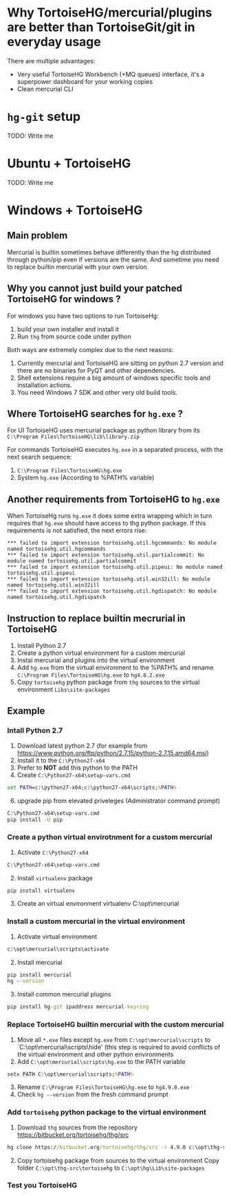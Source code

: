 # Why TortoiseHG/mercurial/plugins are better than TortoiseGit/git in everyday usage
There are multiple advantages:
- Very useful TortoiseHG Workbench (+MQ queues) interface, it's a superpower dashboard for your working copies
- Clean mercurial CLI

# `hg-git` setup
TODO: Write me

# Ubuntu + TortoiseHG
TODO: Write me

# Windows + TortoiseHG
Main problem
----
Mercurial is builtin sometimes behave differently than the hg distributed through python/pip even if versions are the same. And sometime you need to replace builtin mercurial with your own version.

Why you cannot just build your patched TortoiseHG for windows ?
----
For windows you have two options to run TortoiseHg:
1) build your own installer and install it
2) Run `thg` from source code under python

Both ways are extremely complex due to the next reasons:
1) Currently mercurial and TortoiseHG are sitting on python 2.7 version and there are no binaries for PyQT and other dependencies.
2) Shell extensions require a big amount of windows specific tools and installation actions.
3) You need Windows 7 SDK and other very old build tools.

Where TortoiseHG searches for `hg.exe` ?
-----
For UI TortoiseHG uses mercurial package as python library from its `C:\Program Files\TortoiseHG\lib\library.zip`

For commands TortoiseHG executes `hg.exe` in a separated process, with the next search sequence:
1) `C:\Program Files\TortoiseHG\hg.exe`
2) System `hg.exe` (According to %PATH% variable)

Another requirements from TortoiseHG to `hg.exe`
-----
When TortoiseHg runs `hg.exe` it does some extra wrapping which in turn requires that `hg.exe` should have access to thg python package. If this requirements is not satisfied, the next errors rise:
```
*** failed to import extension tortoisehg.util.hgcommands: No module named tortoisehg.util.hgcommands
*** failed to import extension tortoisehg.util.partialcommit: No module named tortoisehg.util.partialcommit
*** failed to import extension tortoisehg.util.pipeui: No module named tortoisehg.util.pipeui
*** failed to import extension tortoisehg.util.win32ill: No module named tortoisehg.util.win32ill
*** failed to import extension tortoisehg.util.hgdispatch: No module named tortoisehg.util.hgdispatch
```

Instruction to replace builtin mecrurial in TortoiseHG
-----

1) Install Python 2.7
2) Create a python virtual environment for a custom mercurial
3) Instal mercurial and plugins into the virtual environment
3) Add `hg.exe` from the virtual environment to the %PATH% and rename `C:\Program Files\TortoiseHG\hg.exe` to `hg4.8.2.exe`
4) Copy `tortoisehg` python package from `thg` sources to the virtual environment `Libs\site-packages`

Example
-----
### Intall Python 2.7
1) Download latest python 2.7 (for example from https://www.python.org/ftp/python/2.7.15/python-2.7.15.amd64.msi)
2) Install it to the `C:\Python27-x64`
3) Prefer to **NOT** add this python to the PATH
4) Create `C:\Python27-x64\setup-vars.cmd`
```cmd
set PATH=c:\python27-x64;c:\python27-x64\scripts;%PATH%
```
6) upgrade pip from elevated priveleges (Administrator command prompt)
```cmd
C:\Python27-x64\setup-vars.cmd
pip install -U pip
```

### Create a python virtual envirotnment for a custom mercurial
1) Activate `C:\Python27-x64`
```cmd
C:\Python27-x64\setup-vars.cmd
```
2) Install `virtualenv` package
```cmd
pip install virtualenv
```
3) Create an virtual environment
virtualenv C:\opt\mercurial

### Install a custom mercurial in the virtual environment
1) Activate virtual environment
```cmd
c:\opt\mercurial\scripts\activate
```
2) Install mercurial
```cmd
pip install mercurial
hg --version
```
3) Install common mercurial plugins
```cmd
pip install hg-git ipaddress mercurial-keyring
```

### Replace TortoiseHG builtin mercurial with the custom mercurial
1) Move all `*.exe` files except `hg.exe` from `C:\opt\mercurial\scripts` to `C:\opt\mercurial\scripts\hide' (this step is required to avoid conflicts of the virtual environment and other python environments
2) Add `C:\opt\mercurial\scripts\hg.exe` to the PATH variable
```cmd
setx PATH C:\opt\mercurial\scripts;%PATH%
```
3) Rename `C:\Program Files\TortoiseHG\hg.exe` to `hg4.9.0.exe`
4) Check `hg --version` from the fresh command prompt

### Add `tortoisehg` python package to the virtual environment
1) Download `thg` sources from the repository https://bitbucket.org/tortoisehg/thg/src
```cmd
hg clone https://bitbucket.org/tortoisehg/thg/src -r 4.9.0 c:\opt\thg-src
```
2) Copy tortoisehg package from sources to the virtual environment
Copy folder `C:\opt\thg-src\tortoisehg` to `C:\opt\hg\Lib\site-packages`

### Test you TortoiseHG
